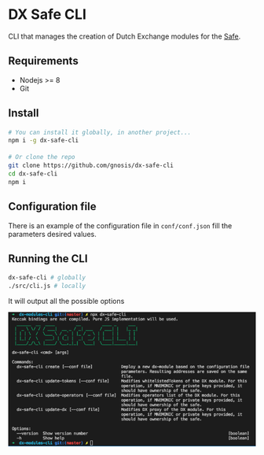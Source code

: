 # DX Safe CLI

CLI that manages the creation of Dutch Exchange modules for the [Safe](https://safe.gnosis.io).

## Requirements
* Nodejs >= 8
* Git

## Install
```sh
# You can install it globally, in another project...
npm i -g dx-safe-cli

# Or clone the repo
git clone https://github.com/gnosis/dx-safe-cli
cd dx-safe-cli
npm i
````

## Configuration file
There is an example of the configuration file in `conf/conf.json` fill the parameters desired values.

## Running the CLI
```sh
dx-safe-cli # globally
./src/cli.js # locally
```

It will output all the possible options

![alt text](./dx-safe-cli.png "Logo Title Text 1")
